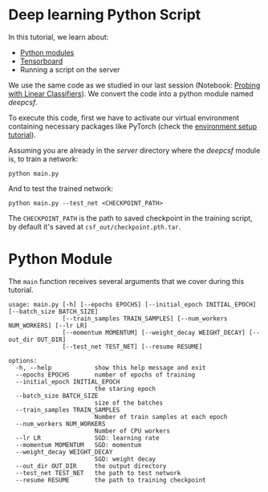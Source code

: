 # Deep learning Python Script

In this tutorial, we learn about:
* [Python modules](https://docs.python.org/3/tutorial/modules.html)
* [Tensorboard](https://pytorch.org/docs/stable/tensorboard.html)
* Running a script on the server

We use the same code as we studied in our last session (Notebook:
[Probing with Linear Classifiers](notebooks/linear_classifier_probe.ipynb)). We convert the code
into a python module named *deepcsf*.

To execute this code, first we have to activate our virtual environment containing necessary
packages like PyTorch (check the [environment setup tutorial](../environment_setup.md)).


Assuming you are already in the *server* directory where the *deepcsf* module is, to train a
network:

    python main.py

And to test the trained network:

    python main.py --test_net <CHECKPOINT_PATH>

The `CHECKPOINT_PATH` is the path to saved checkpoint in the training script, by default it's saved
at `csf_out/checkpoint.pth.tar`.

# Python Module

The `main` function receives several arguments that we cover during this tutorial.

    usage: main.py [-h] [--epochs EPOCHS] [--initial_epoch INITIAL_EPOCH] [--batch_size BATCH_SIZE]
                   [--train_samples TRAIN_SAMPLES] [--num_workers NUM_WORKERS] [--lr LR] 
                   [--momentum MOMENTUM] [--weight_decay WEIGHT_DECAY] [--out_dir OUT_DIR] 
                   [--test_net TEST_NET] [--resume RESUME]
    
    options:
      -h, --help            show this help message and exit
      --epochs EPOCHS       number of epochs of training
      --initial_epoch INITIAL_EPOCH
                            the staring epoch
      --batch_size BATCH_SIZE
                            size of the batches
      --train_samples TRAIN_SAMPLES
                            Number of train samples at each epoch
      --num_workers NUM_WORKERS
                            Number of CPU workers
      --lr LR               SGD: learning rate
      --momentum MOMENTUM   SGD: momentum
      --weight_decay WEIGHT_DECAY
                            SGD: weight decay
      --out_dir OUT_DIR     the output directory
      --test_net TEST_NET   the path to test network
      --resume RESUME       the path to training checkpoint


